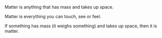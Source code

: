Matter is anything that has mass and takes up space. 

Matter is everything you can touch, see or feel.

If something has mass (it weighs something) and takes up space, then it is matter.